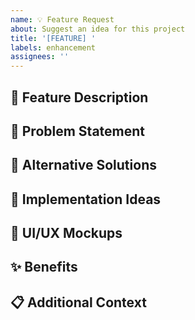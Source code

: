 ```yaml
---
name: 💡 Feature Request
about: Suggest an idea for this project
title: '[FEATURE] '
labels: enhancement
assignees: ''
---
```


## 🎯 Feature Description
<!-- A clear and concise description of what you want to happen -->

## 🤔 Problem Statement
<!-- Describe the problem this feature would solve -->

## 🔄 Alternative Solutions
<!-- A clear and concise description of any alternative solutions or features you've considered -->

## 📝 Implementation Ideas
<!-- Any ideas about how this could be implemented? -->

## 🎨 UI/UX Mockups
<!-- If applicable, add mockups/screenshots to help explain your feature -->

## ✨ Benefits
<!-- What are the benefits of implementing this feature? -->

## 📋 Additional Context
<!-- Add any other context about the feature request here --> 